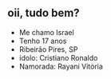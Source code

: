 ## oii, tudo bem?

- Me chamo Israel
- Tenho 17 anos
- Ribeirão Pires, SP
- idolo: Cristiano Ronaldo
- Namorada: Rayani Vitória

